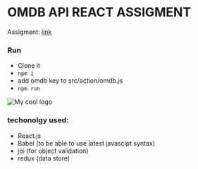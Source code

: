 # OMDB API REACT ASSIGMENT
Assigment: [link](https://www.dropbox.com/s/yuw178481e0tbs2/Frontend%20%28ReactJS%29.pdf?dl=0)

### Run
- Clone it
- `npm i`
- add omdb key to src/action/omdb.js
- `npm run`

<img src="https://previews.dropbox.com/p/thumb/AAotQH_TK9yt0UgELRDU4bKtDJUYu3f6pQRq2EykaTZK5lOzGvIYQCvjSev1kGhjvrkBBYZt7BF4MZfG_CTS0H1Xtd_JkaAd5kK9UoqXAaGxZLhOpDjmwlCLvgnZrx44rE-GjWcdD58Ja58jIBdLXAegoqYWJvoJYYZhHmJzNY7o7LTQv4rZfpJkjGNtBfUO5g6tVMYhJM_TPftiq6oJF9nEBWDM99NY3JXNBgw1QToCwuCZsuNRCIcpvoLDpz74lntC2r0ew90cYy164hBXPcKk7Ih0IlG05mc8YlSJmuC9TQsK9xjnvkiOyBBLLdKS04nzi-GqxmK6WIlUqQQ4Os8f/p.png?fv_content=true&size_mode=5" alt="My cool logo"/>

### techonolgy used:
- React.js
- Babel (to be able to use latest javascipt syntax)
- joi (for object validation)
- redux (data store)
